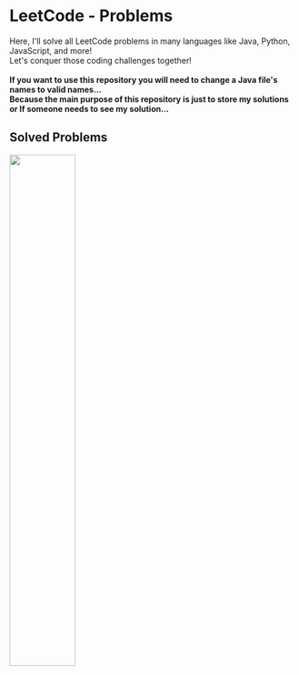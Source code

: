 # LeetCode - Problems
Here, I'll solve all LeetCode problems in many languages like Java, Python, JavaScript, and more!
<br>
Let's conquer those coding challenges together!
<br>
<br>
<strong>
If you want to use this repository you will need to change a Java file's names to valid names...
<br>
Because the main purpose of this repository is just to store my solutions or If someone needs to see my solution...
</strong>

## Solved Problems
<p>
  <a href="https://leetcode.com/YousefAlnabari/"><img width="48%" src="https://leetcode.card.workers.dev/YousefAlnabari?theme=dark&font=baloo&extension=null&border=2&border_radius=8">
  </a>
</p>

